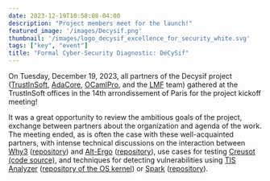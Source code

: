 ```yaml
---
date: 2023-12-19T10:58:08-04:00
description: "Project members meet for the launch!"
featured_image: '/images/Decysif.png'
thumbnail: '/images/logo_decysif_excellence_for_security_white.svg'
tags: ["key", "event"]
title: "Formal Cyber-Security Diagnostic: DéCySif"
---
```


On Tuesday, December 19, 2023, all partners of the Decysif project
([TrustInSoft](https://trust-in-soft.com/),
[AdaCore](https://www.adacore.com/), [OCamlPro](https://www.ocamlpro.com), and
the [LMF](https://lmf.cnrs.fr/) team) gathered at the TrustInSoft offices in
the 14th arrondissement of Paris for the project kickoff meeting!

It was a great opportunity to review the ambitious goals of the project, exchange
between partners about the organization and agenda of the work. The meeting ended,
as is often the case with these well-acquainted partners, with intense technical
discussions on the interaction between [Why3](https://www.why3.org/)
([repository](https://github.com/AdaCore/why3)) and
[Alt-Ergo](https://alt-ergo.ocamlpro.com/)
([repository](https://github.com/OCamlPro/alt-ergo)), use cases for testing
[Creusot (code source)](https://github.com/creusot-rs/creusot), and techniques
for detecting vulnerabilities using [TIS
Analyzer](https://www.trust-in-soft.com/trustinsoft-analyzer) ([repository of
the OS kernel](https://github.com/TrustInSoft/tis-kernel)) or
[Spark](https://www.adacore.com/about-spark)
([repository](https://github.com/AdaCore/spark2014)).


